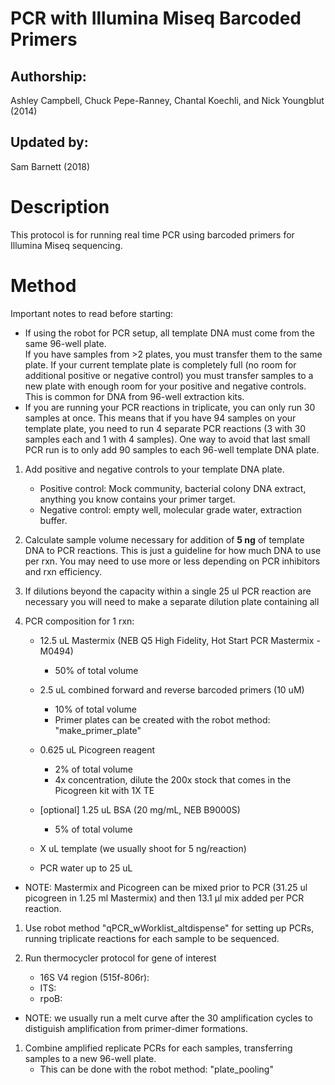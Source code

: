 PCR with Illumina Miseq Barcoded Primers
=================================

## Authorship:

Ashley Campbell, Chuck Pepe-Ranney, Chantal Koechli, and Nick Youngblut (2014)

## Updated by:
Sam Barnett (2018)

# Description
This protocol is for running real time PCR using barcoded primers for Illumina Miseq sequencing.
 

# Method

Important notes to read before starting: 
* If using the robot for PCR setup, all template DNA must come from the same 96-well plate.  
If you have samples from >2 plates, you must transfer them to the same plate. If your current template
plate is completely full (no room for additional positive or negative control) you must transfer
samples to a new plate with enough room for your positive and negative controls. This is common
for DNA from 96-well extraction kits.
* If you are running your PCR reactions in triplicate, you can only run 30 samples at once. This means
that if you have 94 samples on your template plate, you need to run 4 separate PCR reactions
(3 with 30 samples each and 1 with 4 samples). One way to avoid that last small PCR run is to only add
90 samples to each 96-well template DNA plate.

1. Add positive and negative controls to your template DNA plate.
	* Positive control: Mock community, bacterial colony DNA extract, anything you know contains your primer target.
	* Negative control: empty well, molecular grade water, extraction buffer.

1. Calculate sample volume necessary for addition of __5 ng__ of template DNA to PCR
reactions. This is just a guideline for how much DNA to use per rxn. You may need to
use more or less depending on PCR inhibitors and rxn efficiency.

1. If dilutions beyond the capacity within a single 25 ul PCR reaction are necessary
you will need to make a separate dilution plate containing all 

1. PCR composition for 1 rxn:

	* 12.5 uL Mastermix (NEB Q5 High Fidelity, Hot Start PCR Mastermix - M0494)
		* 50% of total volume
		
	* 2.5 uL combined forward and reverse barcoded primers (10 uM)
		* 10% of total volume		
		* Primer plates can be created with the robot method: "make\_primer\_plate"

	* 0.625 uL Picogreen reagent
		* 2% of total volume
		* 4x concentration, dilute the 200x stock that comes in the Picogreen kit with 1X TE
	
	* [optional] 1.25 uL BSA (20 mg/mL, NEB B9000S)
		* 5% of total volume

	* X uL template (we usually shoot for 5 ng/reaction)

	* PCR water up to 25 uL

* NOTE: Mastermix and Picogreen can be mixed prior to PCR (31.25 ul picogreen in 1.25 ml Mastermix) and then 13.1 µl mix added per PCR reaction.

1. Use robot method "qPCR\_wWorklist\_altdispense" for setting up PCRs, 
running triplicate reactions for each sample to be sequenced. 

1. Run thermocycler protocol for gene of interest
	* 16S V4 region (515f-806r):
	* ITS:
	* rpoB:

* NOTE: we usually run a melt curve after the 30 amplification cycles to distiguish amplification from primer-dimer formations.

1. Combine amplified replicate PCRs for each samples, transferring samples to a new 96-well plate. 
	* This can be done with the robot method: "plate_pooling"
